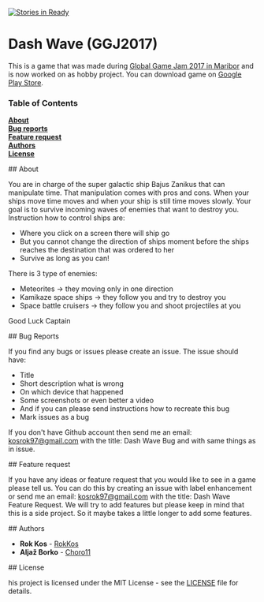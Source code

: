 [![Stories in Ready](https://badge.waffle.io/RokKos/GGJ2017.png?label=ready&title=Ready)](https://waffle.io/RokKos/GGJ2017)
# Dash Wave (GGJ2017)
This is a game that was made during [Global Game Jam 2017 in Maribor][GGJ2017] and is now worked on as hobby project. You can download game on [Google Play Store][GPLAY].

### Table of Contents

**[About](#about)**  
**[Bug reports](#bug)**  
**[Feature request](#feature)**  
**[Authors](#authors)**  
**[License](#license)**

##<a name="about"></a> About

You are in charge of the super galactic ship Bajus Zanikus that can manipulate time. That manipulation comes with pros and cons. When your ships move time moves and when your ship is still time moves slowly. Your goal is to survive incoming waves of enemies that want to destroy you.
Instruction how to control ships are:
- Where you click on a screen there will ship go
- But you cannot change the direction of ships moment before the ships reaches the destination that was ordered to her
- Survive as long as you can!

There is 3 type of enemies:
- Meteorites -> they moving only in one direction
- Kamikaze space ships -> they follow you and try to destroy you
- Space battle cruisers -> they follow you and shoot projectiles at you

Good Luck Captain

##<a name="bug"></a> Bug Reports

If you find any bugs or issues please create an issue. The issue should have:
- Title
- Short description what is wrong
- On which device that happened
- Some screenshots or even better a video
- And if you can please send instructions how to recreate this bug
- Mark issues as a bug

If you don't have Github account then send me an email: kosrok97@gmail.com with the title: Dash Wave Bug and with same things as in issue.

##<a name="bug"></a> Feature request

If you have any ideas or feature request that you would like to see in a game please tell us. You can do this by creating an issue with label enhancement or send me an email: kosrok97@gmail.com with the title: Dash Wave Feature Request.
We will try to add features but please keep in mind that this is a side project. So it maybe takes a little longer to add some features. 

##<a name="authors"></a> Authors

* **Rok Kos** - [RokKos][RokKos]
* **Aljaž Borko** - [Choro11][AljazBorko]

##<a name="license"></a> License

his project is licensed under the MIT License - see the [LICENSE](https://github.com/RokKos/GGJ2017/blob/master/LICENSE) file for details.


[GGJ2017]: http://globalgamejam.org/2017/games/dash-wave
[RokKos]:  https://github.com/RokKos
[AljazBorko]: https://github.com/Choro11
[GPLAY]: https://play.google.com/store/apps/details?id=com.AljazRokGGJ2017.DashWave